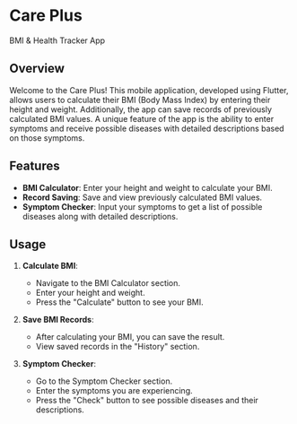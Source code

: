 # Care Plus
BMI & Health Tracker App

## Overview

Welcome to the Care Plus! This mobile application, developed using Flutter, allows users to calculate their BMI (Body Mass Index) by entering their height and weight. Additionally, the app can save records of previously calculated BMI values. A unique feature of the app is the ability to enter symptoms and receive possible diseases with detailed descriptions based on those symptoms.

## Features

- **BMI Calculator**: Enter your height and weight to calculate your BMI.
- **Record Saving**: Save and view previously calculated BMI values.
- **Symptom Checker**: Input your symptoms to get a list of possible diseases along with detailed descriptions.


## Usage

1. **Calculate BMI**:
   - Navigate to the BMI Calculator section.
   - Enter your height and weight.
   - Press the "Calculate" button to see your BMI.

2. **Save BMI Records**:
   - After calculating your BMI, you can save the result.
   - View saved records in the "History" section.

3. **Symptom Checker**:
   - Go to the Symptom Checker section.
   - Enter the symptoms you are experiencing.
   - Press the "Check" button to see possible diseases and their descriptions.
